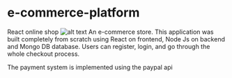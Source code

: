 # e-commerce-platform
React online shop
![alt text](https://cdn.pixabay.com/photo/2015/04/23/22/00/tree-736885__480.jpg)
An e-commerce store. This application was built completely from scratch using React on frontend, Node Js on backend and Mongo DB database. Users can register, login, and go through the whole checkout process.

The payment system is implemented using the paypal api
